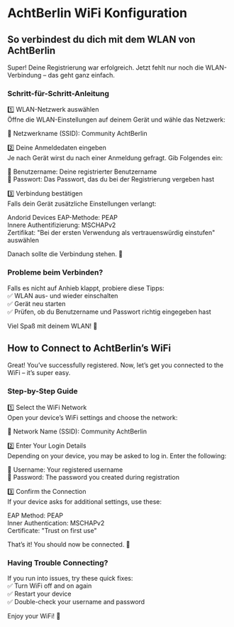 # AchtBerlin WiFi Konfiguration

## So verbindest du dich mit dem WLAN von AchtBerlin

Super! Deine Registrierung war erfolgreich. Jetzt fehlt nur noch die WLAN-Verbindung – das geht ganz einfach.

### Schritt-für-Schritt-Anleitung
1️⃣ WLAN-Netzwerk auswählen  
Öffne die WLAN-Einstellungen auf deinem Gerät und wähle das Netzwerk:  

📡 Netzwerkname (SSID): Community AchtBerlin 

2️⃣ Deine Anmeldedaten eingeben  
Je nach Gerät wirst du nach einer Anmeldung gefragt. Gib Folgendes ein:  

🔹 Benutzername: Deine registrierter Benutzername   
🔹 Passwort: Das Passwort, das du bei der Registrierung vergeben hast  

3️⃣ Verbindung bestätigen  
Falls dein Gerät zusätzliche Einstellungen verlangt:  


Andorid Devices 
EAP-Methode: PEAP  
Innere Authentifizierung: MSCHAPv2  
Zertifikat: "Bei der ersten Verwendung als vertrauenswürdig einstufen" auswählen  

Danach sollte die Verbindung stehen. 🎉  

### Probleme beim Verbinden?  
Falls es nicht auf Anhieb klappt, probiere diese Tipps:  
✅ WLAN aus- und wieder einschalten  
✅ Gerät neu starten  
✅ Prüfen, ob du Benutzername und Passwort richtig eingegeben hast  

Viel Spaß mit deinem WLAN! 🚀


## How to Connect to AchtBerlin’s WiFi
Great! You’ve successfully registered. Now, let’s get you connected to the WiFi – it’s super easy.

### Step-by-Step Guide  
1️⃣ Select the WiFi Network  
Open your device’s WiFi settings and choose the network:  

📡 Network Name (SSID): Community AchtBerlin  

2️⃣ Enter Your Login Details  
Depending on your device, you may be asked to log in. Enter the following:

🔹 Username: Your registered username  
🔹 Password: The password you created during registration

3️⃣ Confirm the Connection  
If your device asks for additional settings, use these:

EAP Method: PEAP  
Inner Authentication: MSCHAPv2  
Certificate: "Trust on first use" 

That’s it! You should now be connected. 🎉

### Having Trouble Connecting?  
If you run into issues, try these quick fixes:  
✅ Turn WiFi off and on again  
✅ Restart your device  
✅ Double-check your username and password  

Enjoy your WiFi! 🚀


